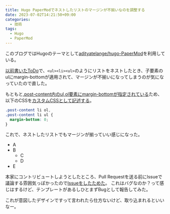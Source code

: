 ```yaml
---
title: Hugo PaperModでネストしたリストのマージンが不揃いなのを調整する
date: 2023-07-02T14:21:50+09:00
categories:
  - 技術
tags:
  - Hugo
  - PaperMod
---
```


このブログではHugoのテーマとして[adityatelange/hugo-PaperMod](https://github.com/adityatelange/hugo-PaperMod)を利用している。

[以前書いたToDo](https://shimoju.jp/2023/06/22/hugo-and-cloudflare-pages/#todo)で、`<ul><li><ul>`のようにリストをネストしたとき、子要素のulにmargin-bottomが適用されて、マージンが不揃いになってしまうのが気になっていたので直した。

もともと[.post-content内のul,ol要素にmargin-bottomが指定されている](https://github.com/adityatelange/hugo-PaperMod/blob/4a924cef54081b61530a30bd69d442ae95f16561/assets/css/common/post-single.css#L94)ため、以下のCSSを[カスタムCSSとして記述する](https://github.com/shimoju/shimoju.jp/blob/a57d12858c9e3b46e540c394fc8ceac3041fc77d/assets/css/extended/override.css#L34)。

```css
.post-content li ol,
.post-content li ul {
  margin-bottom: 0;
}
```

これで、ネストしたリストでもマージンが揃っていい感じになった。

- A
- B
  - C
  - D
- E

本家にコントリビュートしようとしたところ、Pull Requestを送る前にIssueで議論する雰囲気っぽかったので[Issueをしたためた](https://github.com/adityatelange/hugo-PaperMod/issues/1251)。
これはバグなのか？って感じはするけど、テンプレートがあるしひとまずBugとして報告してみた。

これが意図したデザインですって言われたら仕方ないけど、取り込まれるといいなー。
